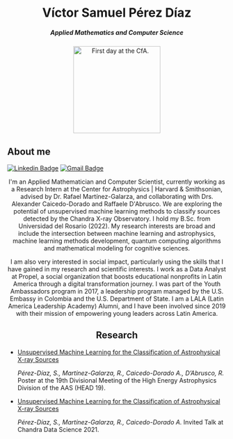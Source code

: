 <h1 align="center"><a>
Víctor Samuel Pérez Díaz</a></h1>
<h5 align="center">Applied Mathematics and Computer Science</h5>
<p align="center">
  <img top="500" height="200" width="200" alt="First day at the CfA." src="https://pbs.twimg.com/profile_images/1535846887814844416/DAzyxjl5_400x400.jpg">
</p>



## About me

[![Linkedin Badge](https://img.shields.io/badge/-samuelperezdiaz-blue?style=flat-square&logo=Linkedin&logoColor=white&link=https://www.linkedin.com/in/samuelperezdiaz/)](https://www.linkedin.com/in/samuelperezdiaz/)
[![Gmail Badge](https://img.shields.io/badge/-vperezdiaz@cfa.harvard.edu-c14438?style=flat-square&logo=Gmail&logoColor=white&link=mailto:vperezdiaz@cfa.harvard.edu)](mailto:vperezdiaz@cfa.harvard.edu)
<a target="_blank" align="center">
 
I'm an Applied Mathematician and Computer Scientist, currently working as a Research Intern at the Center for Astrophysics | Harvard & Smithsonian, advised by Dr. Rafael Martínez-Galarza, and collaborating with Drs. Alexander Caicedo-Dorado and Raffaele D'Abrusco. We are exploring the potential of unsupervised machine learning methods to classify sources detected by the Chandra X-ray Observatory. I hold my B.Sc. from Universidad del Rosario (2022). My research interests are broad and include the intersection between machine learning and astrophysics, machine learning methods development, quantum computing algorithms and mathematical modeling for cognitive sciences.


I am also very interested in social impact, particularly using the skills that I have gained in my research and scientific interests. I work as a Data Analyst at Propel, a social organization that boosts educational nonprofits in Latin America through a digital transformation journey. I was part of the Youth Ambassadors program in 2017, a leadership program managed by the U.S. Embassy in Colombia and the U.S. Department of State. I am a LALA (Latin America Leadership Academy) Alumni, and I have been involved since 2019 with their mission of empowering young leaders across Latin America.

## Research

<!-- BLOG-POST-LIST:START -->

- [Unsupervised Machine Learning for the Classification of Astrophysical X-ray Sources](https://baas.aas.org/pub/2022n3i108p17/release/1j)

  *Pérez-Díaz, S., Martínez-Galarza, R., Caicedo-Dorado A., D’Abrusco, R.*
  Poster at the 19th Divisional Meeting of the High Energy Astrophysics Division of the AAS (HEAD 19).

- [Unsupervised Machine Learning for the Classification of Astrophysical X-ray Sources](https://cxc.harvard.edu/cdo/cds2021/abstracts.html#Session7_Talk5)

  *Pérez-Díaz, S., Martínez-Galarza, R., Caicedo-Dorado A.*
  Invited Talk at Chandra Data Science 2021.
  
<!-- BLOG-POST-LIST:END -->
